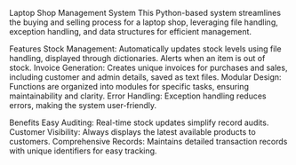 Laptop Shop Management System
This Python-based system streamlines the buying and selling process for a laptop shop, leveraging file handling, exception handling, and data structures for efficient management.

Features
Stock Management: Automatically updates stock levels using file handling, displayed through dictionaries. Alerts when an item is out of stock.
Invoice Generation: Creates unique invoices for purchases and sales, including customer and admin details, saved as text files.
Modular Design: Functions are organized into modules for specific tasks, ensuring maintainability and clarity.
Error Handling: Exception handling reduces errors, making the system user-friendly.

Benefits
Easy Auditing: Real-time stock updates simplify record audits.
Customer Visibility: Always displays the latest available products to customers.
Comprehensive Records: Maintains detailed transaction records with unique identifiers for easy tracking.
